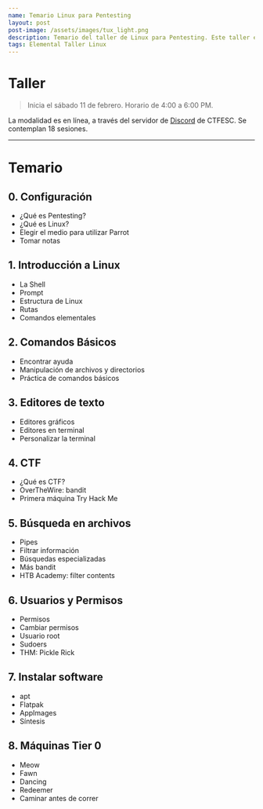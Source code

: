 ```yaml
---
name: Temario Linux para Pentesting
layout: post
post-image: /assets/images/tux_light.png
description: Temario del taller de Linux para Pentesting. Este taller está dirigido a personas con poca o nula experiencia en Linux, se abarcarán temas desde cómo ejecutar comandos hasta administración de permisos. Se incluye una introducción a la resolución de máquinas y principios de pentesting.
tags: Elemental Taller Linux
---
```


<!-- encuesta -->
<div data-tf-sidetab="oXMXcNsW" data-tf-opacity="100" data-tf-iframe-props="title=Hola, somos CTFESC" data-tf-transitive-search-params data-tf-button-color="#164D4D" data-tf-button-text="Encuesta" style="all:unset;"></div><script src="//embed.typeform.com/next/embed.js"></script>

# Taller

> Inicia el sábado 11 de febrero.
Horario de 4:00 a 6:00 PM.

La modalidad es en línea, a través del servidor de [Discord](https://discord.gg/JaU8YX59vV) de CTFESC. Se contemplan 18 sesiones.

---
# Temario

## 0. Configuración
- ¿Qué es Pentesting?
- ¿Qué es Linux?
- Elegir el medio para utilizar Parrot
- Tomar notas

## 1. Introducción a Linux
- La Shell
- Prompt
- Estructura de Linux
- Rutas
- Comandos elementales

## 2. Comandos Básicos
- Encontrar ayuda
- Manipulación de archivos y directorios
- Práctica de comandos básicos

## 3. Editores de texto
- Editores gráficos
- Editores en terminal
- Personalizar la terminal

## 4. CTF 
- ¿Qué es CTF?
- OverTheWire: bandit
- Primera máquina Try Hack Me

## 5. Búsqueda en archivos
- Pipes
- Filtrar información
- Búsquedas especializadas
- Más bandit
- HTB Academy: filter contents

## 6. Usuarios y Permisos
- Permisos
- Cambiar permisos
- Usuario root
- Sudoers
- THM: Pickle Rick

## 7. Instalar software
- apt
- Flatpak
- AppImages
- Síntesis

## 8. Máquinas Tier 0
- Meow
- Fawn
- Dancing
- Redeemer
- Caminar antes de correr
